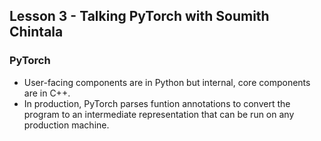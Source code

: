 ## Lesson 3 - Talking PyTorch with Soumith Chintala 

### PyTorch

- User-facing components are in Python but internal, core components are in C++. 
- In production, PyTorch parses funtion annotations to convert the program to an intermediate representation that can be run on any production machine. 